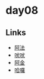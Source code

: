 # day08

## Links

- [阿法](https://rabbittee.github.io/JavaScript30/day08/alpha/dist/)
- [吠吠](https://rabbittee.github.io/JavaScript30/day08/haha/)
- [阿金](https://rabbittee.github.io/JavaScript30/day08/kim/)
- [哈囉](https://rabbittee.github.io/JavaScript30/day08/kirby/)
